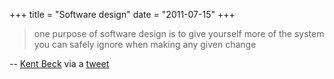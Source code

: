 +++
title = "Software design"
date = "2011-07-15"
+++

> one purpose of software design is to give yourself more of the system you can
safely ignore when making any given change

-- [Kent Beck](http://en.wikipedia.org/wiki/Kent_Beck) via a [tweet](http://twitter.com/#!/KentBeck/status/91670420280967168)

